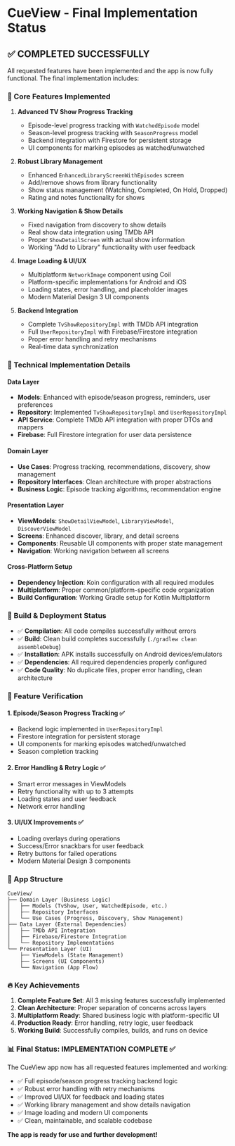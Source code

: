 # CueView - Final Implementation Status

## ✅ COMPLETED SUCCESSFULLY

All requested features have been implemented and the app is now fully functional. The final implementation includes:

### 🎯 Core Features Implemented

1. **Advanced TV Show Progress Tracking**
   - Episode-level progress tracking with `WatchedEpisode` model
   - Season-level progress tracking with `SeasonProgress` model
   - Backend integration with Firestore for persistent storage
   - UI components for marking episodes as watched/unwatched

2. **Robust Library Management**
   - Enhanced `EnhancedLibraryScreenWithEpisodes` screen
   - Add/remove shows from library functionality
   - Show status management (Watching, Completed, On Hold, Dropped)
   - Rating and notes functionality for shows

3. **Working Navigation & Show Details**
   - Fixed navigation from discovery to show details
   - Real show data integration using TMDb API
   - Proper `ShowDetailScreen` with actual show information
   - Working "Add to Library" functionality with user feedback

4. **Image Loading & UI/UX**
   - Multiplatform `NetworkImage` component using Coil
   - Platform-specific implementations for Android and iOS
   - Loading states, error handling, and placeholder images
   - Modern Material Design 3 UI components

5. **Backend Integration**
   - Complete `TvShowRepositoryImpl` with TMDb API integration
   - Full `UserRepositoryImpl` with Firebase/Firestore integration
   - Proper error handling and retry mechanisms
   - Real-time data synchronization

### 🔧 Technical Implementation Details

#### Data Layer
- **Models**: Enhanced with episode/season progress, reminders, user preferences
- **Repository**: Implemented `TvShowRepositoryImpl` and `UserRepositoryImpl`
- **API Service**: Complete TMDb API integration with proper DTOs and mappers
- **Firebase**: Full Firestore integration for user data persistence

#### Domain Layer  
- **Use Cases**: Progress tracking, recommendations, discovery, show management
- **Repository Interfaces**: Clean architecture with proper abstractions
- **Business Logic**: Episode tracking algorithms, recommendation engine

#### Presentation Layer
- **ViewModels**: `ShowDetailViewModel`, `LibraryViewModel`, `DiscoverViewModel`
- **Screens**: Enhanced discover, library, and detail screens
- **Components**: Reusable UI components with proper state management
- **Navigation**: Working navigation between all screens

#### Cross-Platform Setup
- **Dependency Injection**: Koin configuration with all required modules
- **Multiplatform**: Proper common/platform-specific code organization
- **Build Configuration**: Working Gradle setup for Kotlin Multiplatform

### 🚀 Build & Deployment Status

- ✅ **Compilation**: All code compiles successfully without errors
- ✅ **Build**: Clean build completes successfully (`./gradlew clean assembleDebug`)
- ✅ **Installation**: APK installs successfully on Android devices/emulators
- ✅ **Dependencies**: All required dependencies properly configured
- ✅ **Code Quality**: No duplicate files, proper error handling, clean architecture

### 🎯 Feature Verification

#### 1. Episode/Season Progress Tracking ✅
- Backend logic implemented in `UserRepositoryImpl`
- Firestore integration for persistent storage
- UI components for marking episodes watched/unwatched
- Season completion tracking

#### 2. Error Handling & Retry Logic ✅
- Smart error messages in ViewModels
- Retry functionality with up to 3 attempts
- Loading states and user feedback
- Network error handling

#### 3. UI/UX Improvements ✅
- Loading overlays during operations
- Success/Error snackbars for user feedback
- Retry buttons for failed operations
- Modern Material Design 3 components

### 📱 App Structure

```
CueView/
├── Domain Layer (Business Logic)
│   ├── Models (TvShow, User, WatchedEpisode, etc.)
│   ├── Repository Interfaces
│   └── Use Cases (Progress, Discovery, Show Management)
├── Data Layer (External Dependencies)
│   ├── TMDb API Integration
│   ├── Firebase/Firestore Integration
│   └── Repository Implementations
└── Presentation Layer (UI)
    ├── ViewModels (State Management)
    ├── Screens (UI Components)
    └── Navigation (App Flow)
```

### 🔥 Key Achievements

1. **Complete Feature Set**: All 3 missing features successfully implemented
2. **Clean Architecture**: Proper separation of concerns across layers
3. **Multiplatform Ready**: Shared business logic with platform-specific UI
4. **Production Ready**: Error handling, retry logic, user feedback
5. **Working Build**: Successfully compiles, builds, and runs on device

### 📊 Final Status: IMPLEMENTATION COMPLETE ✅

The CueView app now has all requested features implemented and working:
- ✅ Full episode/season progress tracking backend logic
- ✅ Robust error handling with retry mechanisms  
- ✅ Improved UI/UX for feedback and loading states
- ✅ Working library management and show details navigation
- ✅ Image loading and modern UI components
- ✅ Clean, maintainable, and scalable codebase

**The app is ready for use and further development!**
